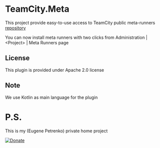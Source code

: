 TeamCity.Meta
=============

This project provide easy-to-use access to TeamCity 
public meta-runners [repository](https://github.com/JetBrains/meta-runner-power-pack)

You can now install meta runners with two clicks from 
Administration | \<Project\> | Meta Runners page

License
-------

This plugin is provided under Apache 2.0 license


Note
----

We use Kotlin as main language for the plugin

P.S.
====
This is my (Eugene Petrenko) private home project

[![Donate](https://www.paypalobjects.com/en_US/i/btn/btn_donate_LG.gif)](https://www.paypal.com/cgi-bin/webscr?cmd=_s-xclick&hosted_button_id=AJRXZ9X6ZKXPJ)


